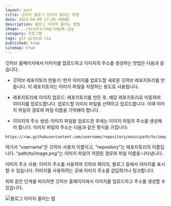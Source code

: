 ```yaml
---
layout: post
title: 깃허브 블로그 이미지 올리는 방법
date: 2024-04-09 17:29 +0900
description: 블로그 이미지 올리는 방법
image: ../assets/img/img10.jpg
category: 프로그램
tags: git github tip
published: true
sitemap: true
---
```


깃허브 홈페이지에서 이미지를 업로드하고 이미지의 주소를 생성하는 방법은 다음과 같습니다.

- 깃허브 레포지토리 만들기: 먼저 이미지를 업로드할 새로운 깃허브 레포지토리를 만듭니다. 이 레포지토리는 이미지 파일을 저장하는 용도로 사용됩니다.

- 레포지토리에 이미지 업로드: 레포지토리를 만든 후, 해당 레포지토리로 이동하여 이미지를 업로드합니다. 업로드할 이미지 파일을 선택하고 업로드합니다. 이때 이미지 파일의 경로와 파일 이름을 기억해야 합니다.

- 이미지의 주소 생성: 이미지 파일을 업로드한 후에는 이미지 파일의 주소를 생성해야 합니다. 이미지 파일의 주소는 다음과 같은 형식을 가집니다:

````
https://raw.githubusercontent.com/username/repository/main/path/to/image.png
````
여기서 "username"은 깃허브 사용자 이름이고, "repository"는 레포지토리의 이름입니다. "path/to/image.png"는 이미지 파일이 저장된 경로와 파일 이름을 나타냅니다.

이미지 주소 사용: 이미지 주소를 사용하여 깃허브 페이지, 블로그 등에서 이미지를 표시할 수 있습니다. 이미지를 사용하려는 곳에 이미지 주소를 삽입하거나 링크합니다.

위와 같은 단계를 따라하면 깃허브 홈페이지에서 이미지를 업로드하고 주소를 생성할 수 있습니다.


![블로그 이미지 올리는 법](https://github.com/webweaver420/webweaver420.github.io/assets/166381564/2f750cbe-d8a9-4cfc-a3a9-1b4f74e8feae)
